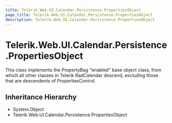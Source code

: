 ```yaml
---
title: Telerik.Web.UI.Calendar.Persistence.PropertiesObject
page_title: Telerik.Web.UI.Calendar.Persistence.PropertiesObject
description: Telerik.Web.UI.Calendar.Persistence.PropertiesObject
---
```


# Telerik.Web.UI.Calendar.Persistence.PropertiesObject

This class implements the PropertyBag "enabled" base object class, from which all other
            classes in Telerik RadCalendar descend, excluding those that are descendents of PropertiesControl.

## Inheritance Hierarchy

* System.Object
* Telerik.Web.UI.Calendar.Persistence.PropertiesObject

